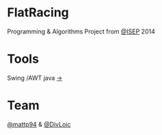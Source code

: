 FlatRacing
==========
Programming & Algorithms Project from [@ISEP](https://twitter.com/Isep) 2014

Tools
==========
Swing /AWT java [->](https://en.wikipedia.org/wiki/Swing_(Java))

Team
==========
[@mattp94](https://github.com/mattp94) & [@DivLoic](https://github.com/DivLoic)
